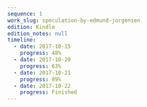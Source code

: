 ```yaml
---
sequence: 1
work_slug: speculation-by-edmund-jorgensen
edition: Kindle
edition_notes: null
timeline:
  - date: 2017-10-15
    progress: 48%
  - date: 2017-10-20
    progress: 63%
  - date: 2017-10-21
    progress: 89%
  - date: 2017-10-22
    progress: Finished
---
```

